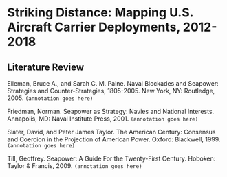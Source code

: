 # Striking Distance: Mapping U.S. Aircraft Carrier Deployments, 2012-2018

## Literature Review

Elleman, Bruce A., and Sarah C. M. Paine. Naval Blockades and Seapower: Strategies and Counter-Strategies, 1805-2005. New York, NY: Routledge, 2005. ```(annotation goes here)```

Friedman, Norman. Seapower as Strategy: Navies and National Interests. Annapolis, MD: Naval Institute Press, 2001. ```(annotation goes here)```

Slater, David, and Peter James Taylor. The American Century: Consensus and Coercion in the Projection of American Power. Oxford: Blackwell, 1999. ```(annotation goes here)```

Till, Geoffrey. Seapower: A Guide For the Twenty-First Century. Hoboken: Taylor & Francis, 2009. ```(annotation goes here)```
